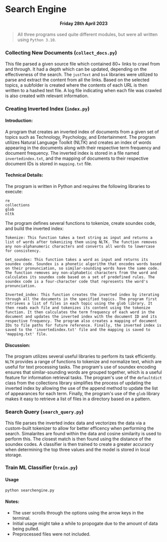 # Search Engine

<div align="center">

#### Friday 28th April 2023

</div>


> All three programs used quite different modules, but were all written using `Python 3.10`.

### Collecting New Documents (`collect_docs.py`)
This file parsed a given source file which contained 80+ links to crawl from and through. It had a depth which can be updated, depending on the effectiveness of the search. The `justText` and `bs4` libraries were utilized to parse and extract the content from all the links. Based on the selected topics, a subfolder is created where the contents of each URL is then written to a hashed text file. A log file indicating when each file was crawled is also created with relevant information.


### Creating Inverted Index (`index.py`)
#### Introduction:
A program that creates an inverted index of documents from a given set of topics such as Technology, Psychology, and Entertainment. The program utilizes Natural Language Toolkit (NLTK) and creates an index of words appearing in the documents along with their respective term frequency and document frequency. The inverted index is stored in a file named `invertedindex.txt`, and the mapping of documents to their respective document IDs is stored in `mapping.txt` file.

#### Technical Details:
The program is written in Python and requires the following libraries to execute:

    re
    collections
    glob
    nltk

The program defines several functions to tokenize, create soundex code, and build the inverted index:

    Tokenize: This function takes a text string as input and returns a list of words after tokenizing them using NLTK. The function removes any non-alphanumeric characters and converts all words to lowercase for consistency.

    Get_soundex: This function takes a word as input and returns its soundex code. Soundex is a phonetic algorithm that encodes words based on their pronunciation, so similar-sounding words have the same code. The function removes any non-alphabetic characters from the word and calculates its soundex code based on a set of predefined rules. The soundex code is a four-character code that represents the word's pronunciation.

    Inverted_index: This function creates the inverted index by iterating through all the documents in the specified topics. The program first retrieves a list of files in each topic using the glob library. It then reads each file and tokenizes its content using the tokenize function. It then calculates the term frequency of each word in the document and updates the inverted index with the document ID and its respective frequency. The program also creates a mapping of document IDs to file paths for future reference. Finally, the inverted index is saved to the 'invertedindex.txt' file and the mapping is saved to 'mapping.txt' file.

#### Discussion:
The program utilizes several useful libraries to perform its task efficiently. `NLTK` provides a range of functions to tokenize and normalize text, which are useful for text processing tasks. The program's use of soundex encoding ensures that similar-sounding words are grouped together, which is a useful feature for information retrieval tasks. The program's use of the `defaultdict` class from the collections library simplifies the process of updating the inverted index by allowing the use of the append method to update the list of appearances for each term. Finally, the program's use of the `glob` library makes it easy to retrieve a list of files in a directory based on a pattern.

### Search Query (`search_query.py`)
This file parses the inverted index data and vectorizes the data via a custom-built tokenizer to allow for better efficency when performing the search. Simalarites are found within the data and cosine similarity is used to perform this. The closest match is then found using the distance of the soundex codes. A classifier is then trained to create a greater accuracry when determining the top three values and the model is stored in local storage.


### Train ML Classifier (`train.py`)


#### Usage
```sh
python searchengine.py
```

#### Notes:
- The user scrolls through the options using the arrow keys in the terminal.
- Initial usage might take a while to propogate due to the amount of data being pulled.
- Preprocessed files were not included.
